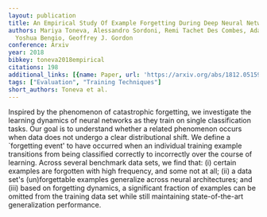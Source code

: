 ```yaml
---
layout: publication
title: An Empirical Study Of Example Forgetting During Deep Neural Network Learning
authors: Mariya Toneva, Alessandro Sordoni, Remi Tachet Des Combes, Adam Trischler,
  Yoshua Bengio, Geoffrey J. Gordon
conference: Arxiv
year: 2018
bibkey: toneva2018empirical
citations: 198
additional_links: [{name: Paper, url: 'https://arxiv.org/abs/1812.05159'}]
tags: ["Evaluation", "Training Techniques"]
short_authors: Toneva et al.
---
```

Inspired by the phenomenon of catastrophic forgetting, we investigate the
learning dynamics of neural networks as they train on single classification
tasks. Our goal is to understand whether a related phenomenon occurs when data
does not undergo a clear distributional shift. We define a `forgetting event'
to have occurred when an individual training example transitions from being
classified correctly to incorrectly over the course of learning. Across several
benchmark data sets, we find that: (i) certain examples are forgotten with high
frequency, and some not at all; (ii) a data set's (un)forgettable examples
generalize across neural architectures; and (iii) based on forgetting dynamics,
a significant fraction of examples can be omitted from the training data set
while still maintaining state-of-the-art generalization performance.